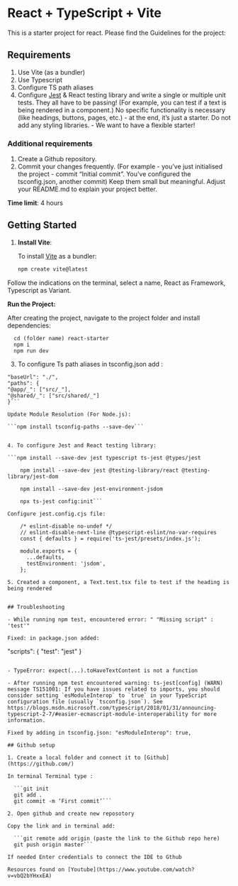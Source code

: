 # React + TypeScript + Vite

This is a starter project for react.
Please find the Guidelines for the project:

## Requirements

1. Use Vite (as a bundler)
2. Use Typescript
3. Configure TS path aliases
4. Configure [Jest](https://kulshekhar.github.io/ts-jest/docs/getting-started/installation) & React testing library and write a single or multiple unit tests. They all have to be passing! (For example, you can test if a text is being rendered in a component.)
No specific functionality is necessary (like headings, buttons, pages, etc.) - at the end, it’s just a starter.
Do not add any styling libraries. - We want to have a flexible starter!

### Additional requirements

1. Create a Github repository.
2. Commit your changes frequently. (For example - you’ve just initialised the project - commit “Initial commit”. You’ve configured the tsconfig.json, another commit) Keep them small but meaningful.
Adjust your README.md to explain your project better.

**Time limit**: 4 hours

## Getting Started

1. **Install Vite**:

   To install [Vite](https://vitejs.dev/guide/) as a bundler:

   ```bash
   npm create vite@latest


Follow the indications on the terminal, select a name, React as Framework, Typescript as Variant.

**Run the Project:**

After creating the project, navigate to the project folder and install dependencies:

```
  cd (folder name) react-starter
  npm i
  npm run dev
```  

3. To configure Ts path aliases in tsconfig.json add :
```
"baseUrl": "./",
"paths": {
"@app/_": ["src/_"],
"@shared/_": ["src/shared/_"]
}```

Update Module Resolution (For Node.js):

```npm install tsconfig-paths --save-dev```


4. To configure Jest and React testing library:

```npm install --save-dev jest typescript ts-jest @types/jest

    npm install --save-dev jest @testing-library/react @testing-library/jest-dom

    npm install --save-dev jest-environment-jsdom

    npx ts-jest config:init```

Configure jest.config.cjs file:

    /* eslint-disable no-undef */
    // eslint-disable-next-line @typescript-eslint/no-var-requires
    const { defaults } = require('ts-jest/presets/index.js');

    module.exports = {
      ...defaults,
      testEnvironment: 'jsdom',
    };

5. Created a component, a Text.test.tsx file to test if the heading is being rendered


## Troubleshooting

- While running npm test, encountered error: " "Missing script" : 'test'"

Fixed: in package.json added:
```
  "scripts": {
  "test": "jest"
}
```

- TypeError: expect(...).toHaveTextContent is not a function

- After running npm test encountered warning: ts-jest[config] (WARN) message TS151001: If you have issues related to imports, you should consider setting `esModuleInterop` to `true` in your TypeScript configuration file (usually `tsconfig.json`). See https://blogs.msdn.microsoft.com/typescript/2018/01/31/announcing-typescript-2-7/#easier-ecmascript-module-interoperability for more information.

Fixed by adding in tsconfig.json: "esModuleInterop": true,

## Github setup

1. Create a local folder and connect it to [Github](https://github.com/)

In terminal Terminal type : 

  ```git init
  git add . 
  git commit -m ‘First commit’```

2. Open github and create new reposotory

Copy the link and in terminal add:

  ```git remote add origin (paste the link to the Github repo here)
  git push origin master```

If needed Enter credentials to connect the IDE to Gthub

Resources found on [Youtube](https://www.youtube.com/watch?v=vbQ2bYHxxEA)